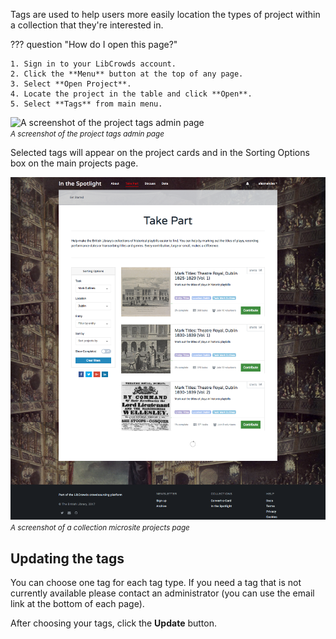 Tags are used to help users more easily location the types of project within a
collection that they're interested in.

??? question "How do I open this page?"

    1. Sign in to your LibCrowds account.
    2. Click the **Menu** button at the top of any page.
    3. Select **Open Project**.
    4. Locate the project in the table and click **Open**.
    5. Select **Tags** from main menu.

![A screenshot of the project tags admin page](/assets/img/admin-project-tags.png?raw=true)
<br><small>*A screenshot of the project tags admin page*</small>

Selected tags will appear on the project cards and in the Sorting Options box
on the main projects page.

![A screenshot of a collection microsite projects page](/assets/img/collection-projects.png?raw=true)
<br><small>*A screenshot of a collection microsite projects page*</small>

## Updating the tags

You can choose one tag for each tag type. If you need a tag that is not
currently available please contact an administrator (you can use the email
link at the bottom of each page).

After choosing your tags, click the **Update** button.
